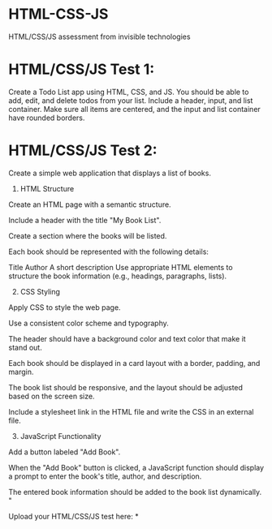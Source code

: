 # HTML-CSS-JS
HTML/CSS/JS assessment from invisible technologies

# HTML/CSS/JS Test 1:
Create a Todo List app using HTML, CSS, and JS. You should be able to add, edit, and delete todos from your list. Include a header, input, and list container. Make sure all items are centered, and the input and list container have rounded borders.

# HTML/CSS/JS Test 2:
Create a simple web application that displays a list of books.



1. HTML Structure



Create an HTML page with a semantic structure.

Include a header with the title "My Book List".

Create a section where the books will be listed.

Each book should be represented with the following details:

Title
Author
A short description
Use appropriate HTML elements to structure the book information (e.g., headings, paragraphs, lists).


2. CSS Styling



Apply CSS to style the web page.

Use a consistent color scheme and typography.

The header should have a background color and text color that make it stand out.

Each book should be displayed in a card layout with a border, padding, and margin.

The book list should be responsive, and the layout should be adjusted based on the screen size.

Include a stylesheet link in the HTML file and write the CSS in an external file.



3. JavaScript Functionality



Add a button labeled "Add Book".

When the "Add Book" button is clicked, a JavaScript function should display a prompt to enter the book's title, author, and description.

The entered book information should be added to the book list dynamically. "

Upload your HTML/CSS/JS test here: *
